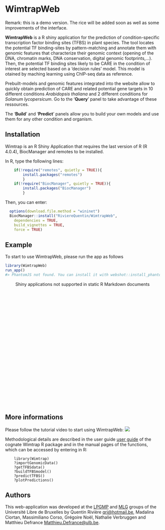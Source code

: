 
# WimtrapWeb
Remark: this is a demo version. The rice will be added soon as well as some improvements of the interface.

**WimtrapWeb** is a R shiny application for the prediction of
condition-specific transcription factor binding sites (TFBS) in plant
species. The tool locates the potential TF binding-sites by
pattern-matching and annotate them with genomic features that
characterize their genomic context (opening of the DNA, chromatin marks,
DNA conservation, digital genomic footprints,…). Then, the potential TF
binding sites likely to be CARE in the condition of interest are
selected based on a ‘decision rules’ model. This model is otained by
maching learning using ChIP-seq data as reference.

Prebuilt-models and genomic features integrated into the website allow
to quickly obtain prediction of CARE and related potential gene targets
in 10 different conditions *Arabidopsis thaliana* and 2 different
conditions for *Solanum lycopersicum*. Go to the ‘**Query**’ panel to
take advantage of these ressources.

The ‘**Build**’ and ‘**Predict**’ panels allow you to build your own
models and use them for any other condition and organism.

## Installation

Wimtrap is an R Shiny Application that requires the last version of R (R
4.0.4), BiocManager and remotes to be installed.

In R, type the following lines:

``` r
    if(!require("remotes", quietly = TRUE)){  
        install.packages("remotes")
        }
    if(!require("BiocManager", quietly = TRUE)){  
        install.packages("BiocManager")
        }
```

Then, you can enter:

``` r
  options(download.file.method = "wininet")
  BiocManager::install("RiviereQuentin/WimtrapWeb",                     
    dependencies = TRUE,                     
    build_vignettes = TRUE,
    force = TRUE)
```

## Example

To start to use WimtrapWeb, please run the app as follows

``` r
library(WimtrapWeb)
run_app()
#> PhantomJS not found. You can install it with webshot::install_phantomjs(). If it is installed, please make sure the phantomjs executable can be found via the PATH variable.
```

<div style="width: 100% ; height: 400px ; text-align: center; box-sizing: border-box; -moz-box-sizing: border-box; -webkit-box-sizing: border-box;" class="muted well">Shiny applications not supported in static R Markdown documents</div>

## More informations

Please follow the tutorial video to start using WimtrapWeb:
![](https://www.youtube.com/watch?v=6371fN7dkak)

Methodological details are described in the user guide [user
guide](https://htmlpreview.github.io/?https://github.com/RiviereQuentin/Wimtrap/blob/main/vignettes/Wimtrap.html)
of the cognate Wimtrap R package and in the manual pages of the
functions, which can be accessed by entering in R:

        library(Wimtrap)
        ?importGenomicData()
        ?getTFBSdata()
        ?buildTFBSmodel()
        ?predictTFBS()
        ?plotPredictions()

## Authors

This web-application was developed at the [LPGMP](https://lpgmp.ulb.be/)
and [MLG](https://mlg.ulb.ac.be/wordpress) groups of the Université
Libre de Bruxelles by Quentin Rivière <qri@hotmail.be>, Madalina
Ciortan, Massimiliano Corso, Grégoire Noël, Nathalie Verbruggen and
Matthieu Defrance <Matthieu.Defrance@ulb.be>.
